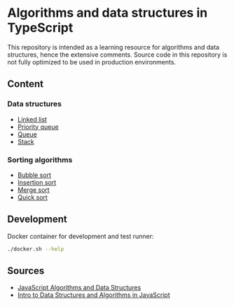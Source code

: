 # Algorithms and data structures in TypeScript

This repository is intended as a learning resource for algorithms and data structures, hence the extensive comments. Source code in this repository is not fully optimized to be used in production environments.

## Content

### Data structures

- [Linked list](src/dataStructures/linkedList)
- [Priority queue](src/dataStructures/priorityQueue)
- [Queue](src/dataStructures/queue)
- [Stack](src/dataStructures/stack)

### Sorting algorithms

- [Bubble sort](src/sortingAlgorithms/bubbleSort)
- [Insertion sort](src/sortingAlgorithms/insertionSort)
- [Merge sort](src/sortingAlgorithms/mergeSort)
- [Quick sort](src/sortingAlgorithms/quickSort)

## Development

Docker container for development and test runner:
```sh
./docker.sh --help
```

## Sources

- [JavaScript Algorithms and Data Structures](https://github.com/trekhleb/javascript-algorithms)
- [Intro to Data Structures and Algorithms in JavaScript](https://github.com/kyleshevlin/intro-to-data-structures-and-algorithms)
